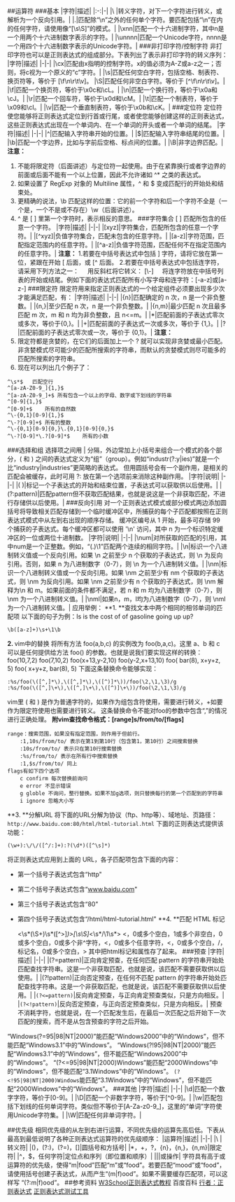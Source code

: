 ##运算符
###基本
|字符|描述|
|:-:|-|
|\ |转义字符，对下一个字符进行转义，或解析为一个反向引用。|
|.|匹配除“\n”之外的任何单个字符。要匹配包括“\n”在内的任何字符，请使用像“[\s\S]”的模式。|
|\xnn|匹配一个十六进制字符，其中n是一个用两个十六进制数字表示的字符。|
|\unnnn|匹配一个Unicode字符，nnnn是一个用四个十六进制数字表示的Unicode字符。|
###非打印字符/控制字符
非打印字符也可以是正则表达式的组成部分。下表列出了表示非打印字符的转义序列：
|字符|描述|
|-|-|
|\cx|匹配由x指明的控制字符。x的值必须为A-Z或a-z之一；否则，将c视为一个原义的“c”字符。|
|\s|匹配任何空白字符，包括空格、制表符、换页符等，等价于 [\f\n\r\t\v]。
|\S|匹配任何非空白字符。等价于 [^\f\n\r\t\v]。|
|\f|匹配一个换页符，等价于\x0c和\cL。|
|\n|匹配一个换行符，等价于\x0a和\cJ。|
|\r|匹配一个回车符，等价于\x0d和\cM。|
|\t|匹配一个制表符，等价于\x09和\cI。|
|\v|匹配一个垂直制表符，等价于\x0b和\cK。|
###定位符
定位符使您能够将正则表达式定位到行首或行尾，或者使您能够创建这样的正则表达式，这些正则表达式出现在一个单词内、在一个单词的开头或者一个单词的结尾。
|字符|描述|
|-|-|
|^|匹配输入字符串开始的位置。|
|\$|匹配输入字符串结尾的位置。|
|\b|匹配一个字边界，比如与字前后空格、标点间的位置。|
|\B|非字边界匹配。|
**注意：**
1. 不能将限定符（后面讲述）与定位符一起使用。由于在紧靠换行或者字边界的前面或后面不能有一个以上位置，因此不允许诸如 ^* 之类的表达式。
2. 如果设置了 RegExp 对象的 Multiline 属性，^ 和 $ 变成匹配行的开始处和结束处。
3. 更精确的说法，\b 匹配这样的位置：它的前一个字符和后一个字符不全是（一个是，一个不是或不存在）\w（后面讲述）。
4. ^ 是 [ ] 里第一个字符时，表示相反的意思。
###字符集合
[ ] 匹配所包含的任意一个字符。
|字符|描述|
|-|-|
|[xyz]|字符集合，匹配所包含的任意一个字符。|
|[^xyz]|负值字符集合，匹配未包含的任意字符。|
|[a-z]|字符范围，匹配指定范围内的任意字符。|
|[^a-z]|负值字符范围，匹配任何不在指定范围内的任意字符。|
**注意：**
1.若要在中括号表达式中包括 ] 字符，请将它放在第一位，紧跟在开始 [ 后面，或 [^ 后面。
2.若要在中括号表达式中包括连字符，请采用下列方法之一：
&nbsp;&nbsp;&nbsp;&nbsp;用反斜杠将它转义： [\\-]
&nbsp;&nbsp;&nbsp;&nbsp;将连字符放在中括号列表的开始或结尾。例如下面的表达式匹配所有小写字母和连字符：[-a-z]或[a-z-]
###限定符
限定符用来指定正则表达式的一个给定组件必须要出现多少次才能满足匹配，有：
|字符|描述|
|-|-|
|{n}|匹配确定的 n 次，n 是一个非负整数。|
|{n,}|至少匹配 n 次，n 是一个非负整数。|
|{n,m}|最少匹配 n 次且最多匹配 m 次，m 和 n 均为非负整数，且 n<=m。|
|*|匹配前面的子表达式零次或多次，等价于{0,}。|
|+|匹配前面的子表达式一次或多次，等价于 {1,}。|
|?|匹配前面的子表达式零次或一次，等价于 {0,1}。|
**注意：**
1. 限定符都是贪婪的，在它们的后面加上一个 ? 就可以实现非贪婪或最小匹配。
非贪婪模式尽可能少的匹配所搜索的字符串，而默认的贪婪模式则尽可能多的匹配所搜索的字符串。
2. 现在可以列出几个例子了：
```
^\s*$	匹配空行
^[a-zA-Z0-9_]{1,}$
^[a-zA-Z0-9_]+$	所有包含一个以上的字母、数字或下划线的字符串
^[0-9]{1,}$
^[0-9]+$	所有的自然数
^\-{0,1}[0-9]{1,}$
^\-?[0-9]+$	所有的整数
^\-{0,1}[0-9]{0,}\.{0,1}[0-9]{0,}$
^\-?[0-9]*\.?[0-9]*$	所有的小数
```
###选择和组
选择项之间用 | 分隔，外边常加上小括号来组合一个模式的各个部分，( 和 ) 之间的表达式定义为“组”（group）。例如“industr(?:y|ies)”就是一个比“industry|industries”更简略的表达式。
但用圆括号会有一个副作用，是相关的匹配会被缓存，此时可用 ?: 放在第一个选项前来消除这种副作用。
|字符|说明|
|-|-|
|( )|标记一个子表达式的开始和结束位置，子表达式可以获取供以后使用。|
|(?:pattern)|匹配pattern但不获取匹配结果，也就是说这是一个非获取匹配，不进行存储供以后使用。|
###反向引用
对一个正则表达式模式或部分模式两边添加圆括号将导致相关匹配存储到一个临时缓冲区中，所捕获的每个子匹配都按照在正则表达式模式中从左到右出现的顺序存储。
缓冲区编号从 1 开始，最多可存储 99 个捕获的子表达式。每个缓冲区都可以使用 '\n' 访问，其中 n 为一个标识特定缓冲区的一位或两位十进制数。
|字符|说明|
|-|-|
|\num|对所获取的匹配的引用，其中num是一个正整数。例如，“(.)\1”匹配两个连续的相同字符。|
|\n|标识一个八进制转义值或一个反向引用。如果 \n 之前至少 n 个获取的子表达式，则 \n 为反向引用。否则，如果 n 为八进制数字（0-7），则 \n 为一个八进制转义值。|
|\nm|标识一个八进制转义值或一个反向引用。如果 \nm 之前至少有 nm 个获取的子表达式，则 \nm 为反向引用。如果 \nm 之前至少有 n 个获取的子表达式，则 \nm 解释为\n 和 m。如果前面的条件都不满足，若 n 和 m 均为八进制数字（0-7），则 \nm 为一个八进制转义值。|
|\nml|如果n，m，l均为八进制数字（0-7），则 \nml 为一个八进制转义值。|
应用举例：
**1. **查找文本中两个相同的相邻单词的匹配项
以下面的句子为例：Is is the cost of of gasoline going up up?

	\b([a-z]+)\s+\1\b
<b>2. </b>vim中的替换
将所有方法 foo(a,b,c) 的实例改为 foo(b,a,c)。这里 a、b 和 c 可以是任何提供给方法 foo() 的参数。也就是说我们要实现这样的转换： 
foo(10,7,2)  foo(7,10,2) 
foo(x+13,y-2,10)  foo(y-2,x+13,10) 
foo( bar(8), x+y+z, 5)  foo( x+y+z, bar(8), 5)
下面这条替换命令能够实现：

	:%s/foo(\([^,]*\),\([^,]*\),\([^)]*\))/foo(\2,\1,\3)/g
	:%s/foo(\([^,]\+\),\([^,]\+\),\([^)]\+\))/foo(\2,\1,\3)/g
vim里 ( 和 ) 是作为普通字符的，如果作为组包含符使用，需要进行转义，+如要作为限定符使用也需要进行转义。
这条替换命令不能对foo的参数中包含“,”的情况进行正确处理。
**附vim查找命令格式：[range]s/from/to/[flags]**
```
range：搜索范围，如果没有指定范围，则作用于但前行。
	:1,10s/from/to/ 表示在第1到第10行（包含第1，第10行）之间搜索替换
	:10s/from/to/ 表示只在第10行搜索替换
	:%s/from/to/ 表示在所有行中搜索替换
	:1,$s/from/to/ 同上
flags有如下四个选项
	c confirm 每次替换前询问
	e error 不显示错误
	g globle 不询问，整行替换。如果不加g选项，则只替换每行的第一个匹配到的字符串
	i ignore 忽略大小写
```
**3. **分解URL
将下面的URL分解为协议（ftp、http等）、域地址、页路径：
`http://www.baidu.com:80/html/html-tutorial.html`
下面的正则表达式提供该功能：

	(\w+):\/\/([^/:]+):?(\d*)([^\s]*)
将正则表达式应用到上面的 URL，各子匹配项包含下面的内容：
- 第一个括号子表达式包含“http"
- 第二个括号子表达式包含“www.baidu.com"
- 第三个括号子表达式包含“80"
- 第四个括号子表达式包含“/html/html-tutorial.html"
**4. **匹配 HTML 标记

	<\s*(\S+)\s*([^>]*)>[\s\S]*<\s*\/\1\s*>
<，0或多个空白，1或多个非空白，0或多个空白，0或多个非^字符，<，0或多个任意字符，<，0或多个空白，/，标记名，0或多个空白，>
其中把html标记和属性存了起来。
###预查
|字符|描述|
|-|-|
|(?=pattern)|正向肯定预查，在任何匹配 pattern 的字符串开始处匹配查找字符串。这是一个非获取匹配，也就是说，该匹配不需要获取供以后使用。|
|(?!pattern)|正向否定预查，在任何不匹配 pattern 的字符串开始处匹配查找字符串。这是一个非获取匹配，也就是说，该匹配不需要获取供以后使用。|
|`(?<=pattern)`|反向肯定预查，与正向肯定预查类似，只是方向相反。|
|`(?<!pattern)`|反向否定预查，与正向否定预查类似，只是方向相反。|
预查不消耗字符，也就是说，在一个匹配发生后，在最后一次匹配之后开始下一次匹配的搜索，而不是从包含预查的字符之后开始。

“Windows(?=95|98|NT|2000)”能匹配“Windows2000”中的“Windows”，但不能匹配“Windows3.1”中的“Windows”。
“Windows(?!95|98|NT|2000)”能匹配“Windows3.1”中的“Windows”，但不能匹配“Windows2000”中的“Windows”。
“(?<=95|98|NT|2000)Windows”能匹配“2000Windows”中的“Windows”，但不能匹配“3.1Windows”中的“Windows”。
`(?<!95|98|NT|2000)Windows`能匹配“3.1Windows”中的“Windows”，但不能匹配“2000Windows”中的“Windows”。
###其他
|字符|描述|
|-|-|
|\d|匹配一个数字字符，等价于[0-9]。|
|\D|匹配一个非数字字符，等价于[^0-9]。|
|\w|匹配包括下划线的任何单词字符。类似但不等价于[A-Za-z0-9_]，这里的“单词”字符使用Unicode字符集。|
|\W|匹配任何非单词字符。|

##优先级
相同优先级的从左到右进行运算，不同优先级的运算先高后低。下表从最高到最低说明了各种正则表达式运算符的优先级顺序：
|运算符|描述|
|-|-|
|\ |转义符|
|()，(?:)，(?=)，[]|圆括号和方括号|
|*，+，?，{n}，{n,}，{n,m}|限定符|
|^，$，任何字符|定位点和序列（即位置和顺序）|
|\||或操作|
字符具有高于或运算符的优先级，使得“m|food”匹配“m”或“food”。若要匹配“mood”或“food”，请使用括号创建子表达式，从而产生“(m|f)ood”。如果不需要缓存匹配项，可以这样写 “(?:m|f)ood”。
##参考资料
[W3School正则表达式教程](http://www.w3cschool.cc/)
百度百科
[行者：正则表达式](http://blog.csdn.net/liuyuan185442111/article/details/45463071)
[正则表达式测试工具](http://tool.chinaz.com/regex/)